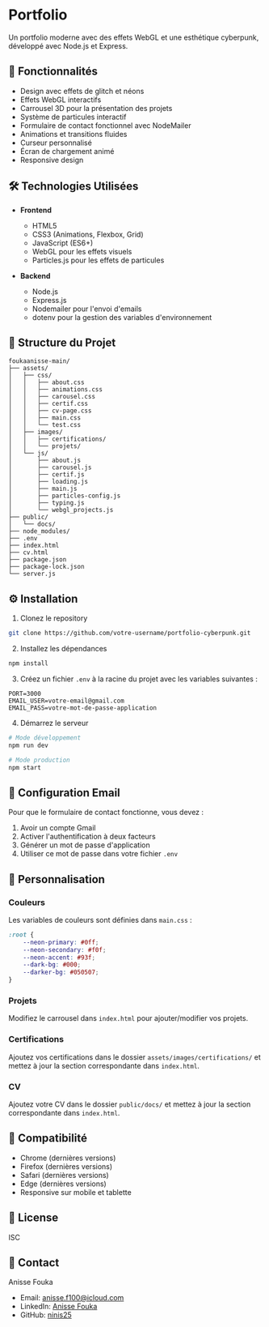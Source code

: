 # Portfolio 

Un portfolio moderne avec des effets WebGL et une esthétique cyberpunk, développé avec Node.js et Express.

## 🚀 Fonctionnalités

- Design  avec effets de glitch et néons
- Effets WebGL interactifs
- Carrousel 3D pour la présentation des projets
- Système de particules interactif
- Formulaire de contact fonctionnel avec NodeMailer
- Animations et transitions fluides
- Curseur personnalisé
- Écran de chargement animé
- Responsive design

## 🛠 Technologies Utilisées

- **Frontend**
  - HTML5
  - CSS3 (Animations, Flexbox, Grid)
  - JavaScript (ES6+)
  - WebGL pour les effets visuels
  - Particles.js pour les effets de particules

- **Backend**
  - Node.js
  - Express.js
  - Nodemailer pour l'envoi d'emails
  - dotenv pour la gestion des variables d'environnement

## 📁 Structure du Projet

```
foukaanisse-main/
├── assets/
│   ├── css/
│   │   ├── about.css
│   │   ├── animations.css
│   │   ├── carousel.css
│   │   ├── certif.css
│   │   ├── cv-page.css
│   │   ├── main.css
│   │   └── test.css
│   ├── images/
│   │   ├── certifications/
│   │   └── projets/
│   └── js/
│       ├── about.js
│       ├── carousel.js
│       ├── certif.js
│       ├── loading.js
│       ├── main.js
│       ├── particles-config.js
│       ├── typing.js
│       └── webgl_projects.js
├── public/
│   └── docs/
├── node_modules/
├── .env
├── index.html
├── cv.html
├── package.json
├── package-lock.json
└── server.js
```

## ⚙️ Installation

1. Clonez le repository
```bash
git clone https://github.com/votre-username/portfolio-cyberpunk.git
```

2. Installez les dépendances
```bash
npm install
```

3. Créez un fichier `.env` à la racine du projet avec les variables suivantes :
```env
PORT=3000
EMAIL_USER=votre-email@gmail.com
EMAIL_PASS=votre-mot-de-passe-application
```

4. Démarrez le serveur
```bash
# Mode développement
npm run dev

# Mode production
npm start
```

## 📧 Configuration Email

Pour que le formulaire de contact fonctionne, vous devez :
1. Avoir un compte Gmail
2. Activer l'authentification à deux facteurs
3. Générer un mot de passe d'application
4. Utiliser ce mot de passe dans votre fichier `.env`

## 🎨 Personnalisation

### Couleurs
Les variables de couleurs sont définies dans `main.css` :
```css
:root {
    --neon-primary: #0ff;
    --neon-secondary: #f0f;
    --neon-accent: #93f;
    --dark-bg: #000;
    --darker-bg: #050507;
}
```

### Projets
Modifiez le carrousel dans `index.html` pour ajouter/modifier vos projets.

### Certifications
Ajoutez vos certifications dans le dossier `assets/images/certifications/` et mettez à jour la section correspondante dans `index.html`.

### CV
Ajoutez votre CV dans le dossier `public/docs/` et mettez à jour la section correspondante dans `index.html`.

## 📱 Compatibilité

- Chrome (dernières versions)
- Firefox (dernières versions)
- Safari (dernières versions)
- Edge (dernières versions)
- Responsive sur mobile et tablette

## 📝 License

ISC

## 👤 Contact

Anisse Fouka
- Email: anisse.f100@icloud.com
- LinkedIn: [Anisse Fouka](https://www.linkedin.com/in/anisse-fouka-825b43254/)
- GitHub: [ninis25](https://github.com/ninis25)
